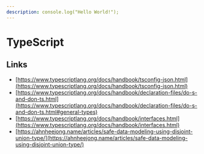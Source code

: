 ```yaml
---
description: console.log("Hello World!");
---
```


# TypeScript

## Links

* [https://www.typescriptlang.org/docs/handbook/tsconfig-json.html](https://www.typescriptlang.org/docs/handbook/tsconfig-json.html)
* [https://www.typescriptlang.org/docs/handbook/declaration-files/do-s-and-don-ts.html](https://www.typescriptlang.org/docs/handbook/declaration-files/do-s-and-don-ts.html#general-types)
* [https://www.typescriptlang.org/docs/handbook/interfaces.html](https://www.typescriptlang.org/docs/handbook/interfaces.html)
* [https://ahnheejong.name/articles/safe-data-modeling-using-disjoint-union-type/](https://ahnheejong.name/articles/safe-data-modeling-using-disjoint-union-type/)

